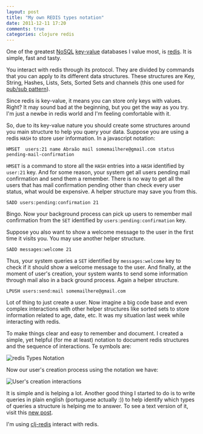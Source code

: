 ```yaml
---
layout: post
title: "My own REDIS types notation"
date: 2011-12-11 17:20
comments: true
categories: clojure redis
---
```


One of the greatest [NoSQL](http://en.wikipedia.org/wiki/NoSQL) [key-value](http://en.wikipedia.org/wiki/NoSQL#Key-value_store) databases I value most, is [redis](http://redis.io/). It is simple, fast and tasty.

You interact with redis through its protocol. They are divided by commands that you can apply to its different data structures. These structures are Key, String, Hashes, Lists, Sets, Sorted Sets and channels (this one used for [pub/sub pattern](http://en.wikipedia.org/wiki/Publish%E2%80%93subscribe_pattern)).

Since redis is key-value, it means you can store only keys with values. Right? It may sound bad at the beginning, but you get the way as you try. I'm just a newbe in redis world and I'm feeling comfortable with it.

So, due to its key-value nature you should create some structures around you main structure to help you query your data. Suppose you are using a redis `HASH` to store user information. In a javascript notation:

	HMSET  users:21 name Abraão mail somemailhere@gmail.com status pending-mail-confirmation

`HMSET` is a command to store all the `HASH` entries into a `HASH` identified by `user:21` key. And for some reason, your system get all users pending mail confirmation and send them a remember. There is no way to get all the users that has mail confirmation pending other than check every user status, what would be expensive. A helper structure may save you from this.

    SADD users:pending:confirmation 21

Bingo. Now your background process can pick up users to remember mail confirmation from the `SET` identified by `users:pending:confirmation` key.

Suppose you also want to show a welcome message to the user in the first time it visits you. You may use another helper structure.

    SADD messages:welcome 21

Thus, your system queries a `SET` identified by `messages:welcome` key to check if it should show a welcome message to the user. And finally, at the moment of user's creation, your system wants to send some information through mail also in a back ground process. Again a helper structure. 

    LPUSH users:send:mail somemailhere@gmail.com

Lot of thing to just create a user. Now imagine a big code base and even complex interactions with other helper structures like sorted sets to store information related to age, date, etc. It was my situation last week while interacting with redis. 

To make things clear and easy to remember and document. I created a simple, yet helpful (for me at least) notation to document redis structures and the sequence of interactions. Te symbols are:

![redis Types Notation](https://s3.amazonaws.com/suzart.blogs.posts/redislayout/Slide1.jpg)

Now our user's creation process using the notation we have:

![User's creation interactions](https://s3.amazonaws.com/suzart.blogs.posts/redislayout/Slide4.jpg)

It is simple and is helping a lot. Another good thing I started to do is to write queries in plain english (portuguese actually :)) to help identify which types of queries a structure is helping me to answer. To see a text version of it, visit this [new post](http://paulosuzart.github.com/blog/2011/12/11/my-own-redis-types-text-notation/).

I'm using [clj-redis](https://github.com/mmcgrana/clj-redis/) interact with redis.

